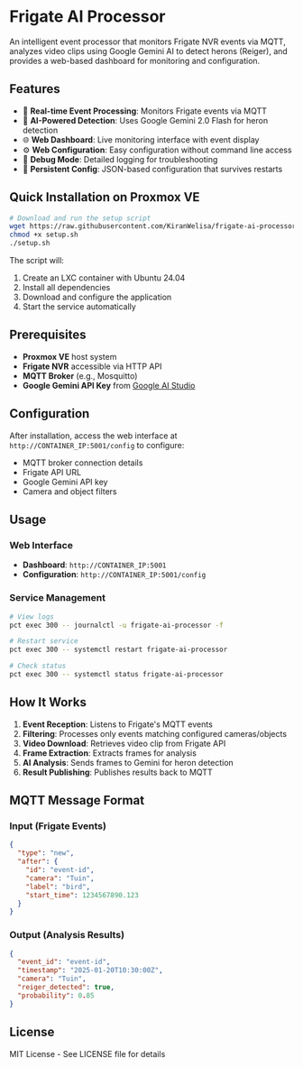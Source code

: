 # Frigate AI Processor

An intelligent event processor that monitors Frigate NVR events via MQTT, analyzes video clips using Google Gemini AI to detect herons (Reiger), and provides a web-based dashboard for monitoring and configuration.

## Features

- 🎥 **Real-time Event Processing**: Monitors Frigate events via MQTT
- 🤖 **AI-Powered Detection**: Uses Google Gemini 2.0 Flash for heron detection
- 🌐 **Web Dashboard**: Live monitoring interface with event display
- ⚙️ **Web Configuration**: Easy configuration without command line access
- 🐛 **Debug Mode**: Detailed logging for troubleshooting
- 💾 **Persistent Config**: JSON-based configuration that survives restarts

## Quick Installation on Proxmox VE

```bash
# Download and run the setup script
wget https://raw.githubusercontent.com/KiranWelisa/frigate-ai-processor/main/setup.sh
chmod +x setup.sh
./setup.sh
```

The script will:
1. Create an LXC container with Ubuntu 24.04
2. Install all dependencies
3. Download and configure the application
4. Start the service automatically

## Prerequisites

- **Proxmox VE** host system
- **Frigate NVR** accessible via HTTP API
- **MQTT Broker** (e.g., Mosquitto)
- **Google Gemini API Key** from [Google AI Studio](https://aistudio.google.com/apikey)

## Configuration

After installation, access the web interface at `http://CONTAINER_IP:5001/config` to configure:

- MQTT broker connection details
- Frigate API URL
- Google Gemini API key
- Camera and object filters

## Usage

### Web Interface
- **Dashboard**: `http://CONTAINER_IP:5001`
- **Configuration**: `http://CONTAINER_IP:5001/config`

### Service Management
```bash
# View logs
pct exec 300 -- journalctl -u frigate-ai-processor -f

# Restart service
pct exec 300 -- systemctl restart frigate-ai-processor

# Check status
pct exec 300 -- systemctl status frigate-ai-processor
```

## How It Works

1. **Event Reception**: Listens to Frigate's MQTT events
2. **Filtering**: Processes only events matching configured cameras/objects
3. **Video Download**: Retrieves video clip from Frigate API
4. **Frame Extraction**: Extracts frames for analysis
5. **AI Analysis**: Sends frames to Gemini for heron detection
6. **Result Publishing**: Publishes results back to MQTT

## MQTT Message Format

### Input (Frigate Events)
```json
{
  "type": "new",
  "after": {
    "id": "event-id",
    "camera": "Tuin",
    "label": "bird",
    "start_time": 1234567890.123
  }
}
```

### Output (Analysis Results)
```json
{
  "event_id": "event-id",
  "timestamp": "2025-01-20T10:30:00Z",
  "camera": "Tuin",
  "reiger_detected": true,
  "probability": 0.85
}
```

## License

MIT License - See LICENSE file for details
